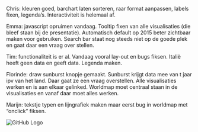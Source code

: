 Chris: kleuren goed, barchart laten sorteren, raar format aanpassen, labels fixen, legenda’s. Interactiviteit is helemaal af. 

Emma: javascript opruimen vandaag. Tooltip fixen van alle visualisaties (die bleef staan bij de presentatie). Automatisch default op 2015 beter zichtbaar maken voor gebruiken. Search bar staat nog steeds niet op de goede plek en gaat daar een vraag over stellen. 

Tim: functionaliteit is er al. Vandaag vooral lay-out en bugs fiksen. Italië heeft geen data en geeft data. Legenda maken.

Florinde: draw sunburst knopje gemaakt. Sunburst krijgt data mee van t jaar ipv van het land. Daar gaat ze een vraag overstellen. Alle visualisaties werken en is aan elkaar gelinked. Worldmap moet centraal staan in de visualisaties en vanaf daar moet alles werken. 

Marijn: tekstje typen en lijngrafiek maken maar eerst bug in worldmap met “onclick” fiksen. 

![GitHub Logo](/selfies/20170130.jpg)
